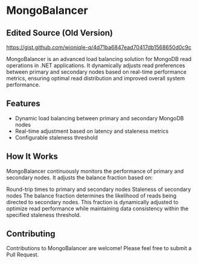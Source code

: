# MongoBalancer

## Edited Source (Old Version)
https://gist.github.com/wioniqle-q/4d71ba6847ead70417db1568650d0c9c

MongoBalancer is an advanced load balancing solution for MongoDB read operations in .NET applications. It dynamically adjusts read preferences between primary and secondary nodes based on real-time performance metrics, ensuring optimal read distribution and improved overall system performance.

## Features

- Dynamic load balancing between primary and secondary MongoDB nodes
- Real-time adjustment based on latency and staleness metrics
- Configurable staleness threshold

## How It Works
MongoBalancer continuously monitors the performance of primary and secondary nodes. It adjusts the balance fraction based on:

Round-trip times to primary and secondary nodes
Staleness of secondary nodes
The balance fraction determines the likelihood of reads being directed to secondary nodes. This fraction is dynamically adjusted to optimize read performance while maintaining data consistency within the specified staleness threshold.

## Contributing
Contributions to MongoBalancer are welcome! Please feel free to submit a Pull Request.

